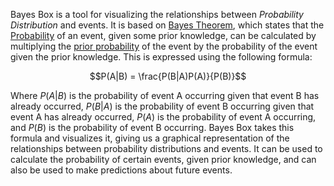 ---
---

Bayes Box is a tool for visualizing the relationships between *Probability Distribution* and events. It is based on [Bayes Theorem](Bayes%20Theorem.md), which states that the [Probability](Probability.md) of an event, given some prior knowledge, can be calculated by multiplying the [prior probability](Prior%20Probability.md) of the event by the probability of the event given the prior knowledge. This is expressed using the following formula:

$$P(A|B) = \frac{P(B|A)P(A)}{P(B)}$$

Where $P(A|B)$ is the probability of event A occurring given that event B has already occurred, $P(B|A)$ is the probability of event B occurring given that event A has already occurred, $P(A)$ is the probability of event A occurring, and $P(B)$ is the probability of event B occurring. Bayes Box takes this formula and visualizes it, giving us a graphical representation of the relationships between probability distributions and events. It can be used to calculate the probability of certain events, given prior knowledge, and can also be used to make predictions about future events.
